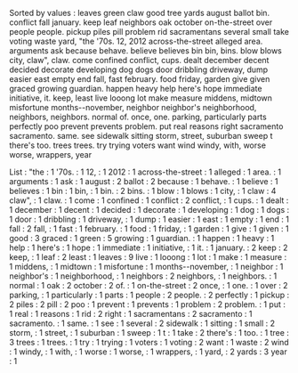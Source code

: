 Sorted by values :
leaves green claw good tree yards august ballot bin. conflict fall january. keep leaf neighbors oak october on-the-street over people people. pickup piles pill problem rid sacramentans several small take voting waste yard, "the '70s. 12, 2012 across-the-street alleged area. arguments ask because behave. believe believes bin bin, bins. blow blows city, claw", claw. come confined conflict, cups. dealt december decent decided decorate developing dog dogs door dribbling driveway, dump easier east empty end fall, fast february. food friday, garden give given graced growing guardian. happen heavy help here's hope immediate initiative, it. keep, least live looong lot make measure middens, midtown misfortune months--november, neighbor neighbor's neighborhood, neighbors, neighbors. normal of. once, one. parking, particularly parts perfectly poo prevent prevents problem. put real reasons right sacramento sacramento. same. see sidewalk sitting storm, street, suburban sweep t there's too. trees trees. try trying voters want wind windy, with, worse worse, wrappers, year 

List :
"the : 1
'70s. : 1
12, : 1
2012 : 1
across-the-street : 1
alleged : 1
area. : 1
arguments : 1
ask : 1
august : 2
ballot : 2
because : 1
behave. : 1
believe : 1
believes : 1
bin : 1
bin, : 1
bin. : 2
bins. : 1
blow : 1
blows : 1
city, : 1
claw : 4
claw", : 1
claw. : 1
come : 1
confined : 1
conflict : 2
conflict, : 1
cups. : 1
dealt : 1
december : 1
decent : 1
decided : 1
decorate : 1
developing : 1
dog : 1
dogs : 1
door : 1
dribbling : 1
driveway, : 1
dump : 1
easier : 1
east : 1
empty : 1
end : 1
fall : 2
fall, : 1
fast : 1
february. : 1
food : 1
friday, : 1
garden : 1
give : 1
given : 1
good : 3
graced : 1
green : 5
growing : 1
guardian. : 1
happen : 1
heavy : 1
help : 1
here's : 1
hope : 1
immediate : 1
initiative, : 1
it. : 1
january. : 2
keep : 2
keep, : 1
leaf : 2
least : 1
leaves : 9
live : 1
looong : 1
lot : 1
make : 1
measure : 1
middens, : 1
midtown : 1
misfortune : 1
months--november, : 1
neighbor : 1
neighbor's : 1
neighborhood, : 1
neighbors : 2
neighbors, : 1
neighbors. : 1
normal : 1
oak : 2
october : 2
of. : 1
on-the-street : 2
once, : 1
one. : 1
over : 2
parking, : 1
particularly : 1
parts : 1
people : 2
people. : 2
perfectly : 1
pickup : 2
piles : 2
pill : 2
poo : 1
prevent : 1
prevents : 1
problem : 2
problem. : 1
put : 1
real : 1
reasons : 1
rid : 2
right : 1
sacramentans : 2
sacramento : 1
sacramento. : 1
same. : 1
see : 1
several : 2
sidewalk : 1
sitting : 1
small : 2
storm, : 1
street, : 1
suburban : 1
sweep : 1
t : 1
take : 2
there's : 1
too. : 1
tree : 3
trees : 1
trees. : 1
try : 1
trying : 1
voters : 1
voting : 2
want : 1
waste : 2
wind : 1
windy, : 1
with, : 1
worse : 1
worse, : 1
wrappers, : 1
yard, : 2
yards : 3
year : 1
